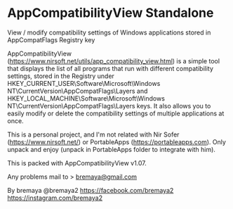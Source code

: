 # AppCompatibilityView Standalone

View / modify compatibility settings of Windows applications stored in AppCompatFlags Registry key

AppCompatibilityView (https://www.nirsoft.net/utils/app_compatibility_view.html) is a simple tool that displays the list of all programs that run with different compatibility settings, stored in the Registry under HKEY_CURRENT_USER\Software\Microsoft\Windows NT\CurrentVersion\AppCompatFlags\Layers and HKEY_LOCAL_MACHINE\Software\Microsoft\Windows NT\CurrentVersion\AppCompatFlags\Layers keys.
It also allows you to easily modify or delete the compatibility settings of multiple applications at once.

This is a personal project, and I'm not related with Nir Sofer (https://www.nirsoft.net/) or PortableApps (https://portableapps.com).
Only unpack and enjoy (unpack in PortableApps folder to integrate with him).

This is packed with AppCompatibilityView v1.07.

Any problems mail to > bremaya@gmail.com

By bremaya
@bremaya2
https://facebook.com/bremaya2
https://instagram.com/bremaya2
